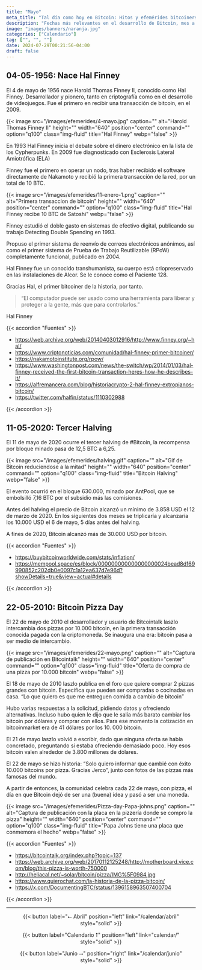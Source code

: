 ```yaml
---
title: "Mayo"
meta_title: "Tal día como hoy en Bitcoin: Hitos y efemérides bitcoiners | Proyecto Bitcoin"
description: "Fechas más relevantes en el desarrollo de Bitcoin, mes a mes"
image: "images/banners/naranja.jpg"
categories: ["Calendario"]
tag: ["", "", ""]
date: 2024-07-29T00:21:56-04:00
draft: false
---
```


## 04-05-1956: Nace Hal Finney

El 4 de mayo de 1956 nace Harold Thomas Finney II, conocido como Hal Finney. Desarrollador y pionero, tanto en criptografía como en el desarrollo de videojuegos. Fue el primero en recibir una transacción de bitcoin, en el 2009.

{{< image src="/images/efemerides/4-mayo.jpg" caption="" alt="Harold Thomas Finney II" height="" width="640" position="center" command="" option="q100" class="img-fluid" title="Hal Finney"  webp="false" >}}

En 1993 Hal Finney inicia el debate sobre el dinero electrónico en la lista de los Cypherpunks. En 2009 fue diagnosticado con Esclerosis Lateral Amiotrófica (ELA)

Finney fue el primero en operar un nodo, tras haber recibido el software directamente de Nakamoto y recibió la primera transacción de la red, por un total de 10 BTC.

{{< image src="/images/efemerides/11-enero-1.png" caption="" alt="Primera transaccion de bitcoin" height="" width="640" position="center" command="" option="q100" class="img-fluid" title="Hal Finney recibe 10 BTC de Satoshi"  webp="false" >}}

Finney estudió el doble gasto en sistemas de efectivo digital, publicando su trabajo Detecting Double Spending en 1993.

Propuso  el primer sistema de reenvío de correos electrónicos anónimos, así como el primer sistema de Prueba de Trabajo Reutilizable (RPoW) completamente funcional, publicado en 2004.

Hal Finney fue un conocido  transhumanista, su cuerpo está criopreservado en las instalaciones de Alcor. Se le conoce como el Paciente 128.

Gracias Hal, el primer bitcoiner de la historia, por tanto.

>“El computador puede ser usado como una herramienta para liberar y proteger a la gente, más que para controlarlos.”

Hal Finney

{{< accordion "Fuentes" >}}

- <https://web.archive.org/web/20140403012916/http://www.finney.org/~hal/>
- <https://www.criptonoticias.com/comunidad/hal-finney-primer-bitcoiner/>
- <https://nakamotoinstitute.org/rpow/>
- <https://www.washingtonpost.com/news/the-switch/wp/2014/01/03/hal-finney-received-the-first-bitcoin-transaction-heres-how-he-describes-it/>
- <https://alfremancera.com/blog/historiacrypto-2-hal-finney-extropianos-bitcoin/>
- <https://twitter.com/halfin/status/1110302988>

{{< /accordion >}}

## 11-05-2020: Tercer Halving

El 11 de mayo de 2020 ocurre el tercer halving de #Bitcoin, la recompensa por bloque minado pasa de 12,5 BTC a 6,25.

{{< image src="/images/efemerides/halving.gif" caption="" alt="Gif de Bitcoin reduciendose a la mitad" height="" width="640" position="center" command="" option="q100" class="img-fluid" title="Bitcoin Halving"  webp="false" >}}

El evento ocurrió en el bloque 630.000, minado por AntPool, que se embolsilló 7,16 BTC por el subsidio más las comisiones.

Antes del halving el precio de Bitcoin alcanzó un mínimo de 3.858 USD el 12 de marzo de 2020. En los siguientes dos meses se triplicaría y alcanzaría los 10.000 USD el 6 de mayo, 5 días antes del halving.

A fines de 2020, Bitcoin alcanzó más de 30.000 USD por bitcoin.

{{< accordion "Fuentes" >}}

- <https://buybitcoinworldwide.com/stats/inflation/>
- <https://mempool.space/es/block/000000000000000000024bead8df69990852c202db0e0097c1a12ea637d7e96d?showDetails=true&view=actual#details>

{{< /accordion >}}

## 22-05-2010: Bitcoin Pizza Day

El 22 de mayo de 2010  el desarrollador y usuario de Bitcointalk laszlo intercambia dos pizzas por 10.000 bitcoin, en la primera transacción conocida pagada con la criptomoneda. Se inaugura una era: bitcoin pasa a ser medio de intercambio.

{{< image src="/images/efemerides/22-mayo.png" caption="" alt="Captura de publicación en Bitcointalk" height="" width="640" position="center" command="" option="q100" class="img-fluid" title="Oferta de compra de una pizza por 10.000 bitcoin"  webp="false" >}}

El 18 de mayo de 2010 laszlo publica en el foro que quiere comprar 2 pizzas grandes con bitcoin. Especifica que pueden ser compradas o cocinadas en casa. “Lo que quiero es que me entreguen comida a cambio de bitcoin”

Hubo varias respuestas a la solicitud, pidiendo datos y ofreciendo alternativas. Incluso hubo quien le dijo que le salía más barato cambiar los bitcoin por dólares y comprar con ellos. Para ese momento la cotización en bitcoinmarket era de 41 dólares por los 10. 000 bitcoin.

El 21 de mayo laszlo volvió a escribir, dado que ninguna oferta se había concretado, preguntando si estaba ofreciendo demasiado poco. Hoy esos bitcoin valen alrededor de 3.800 millones de dólares.

El 22 de mayo se hizo historia: “Solo quiero informar que cambié con éxito 10.000 bitcoins por pizza. Gracias Jerco”, junto con fotos de las pizzas más famosas del mundo.

A partir de entonces, la comunidad celebra cada 22 de mayo, con pizza, el día en que Bitcoin dejó de ser una (buena) idea y pasó a ser una moneda.

{{< image src="/images/efemerides/Pizza-day-Papa-johns.png" caption="" alt="Captura de publicación con la placa en la pizzería donde se compro la pizza" height="" width="640" position="center" command="" option="q100" class="img-fluid" title="Papa Johns tiene una placa que conmemora el hecho"  webp="false" >}}

{{< accordion "Fuentes" >}}

- <https://bitcointalk.org/index.php?topic=137>
- <https://web.archive.org/web/20170112125248/http://motherboard.vice.com/blog/this-pizza-is-worth-750000>
- <http://heliacal.net/~solar/bitcoin/pizza/IMG%5F0984.jpg>
- <https://www.quierochat.com/la-historia-de-la-pizza-bitcoin/>
- <https://x.com/DocumentingBTC/status/1396158963507400704>

{{< /accordion >}}

<hr>

<p><center>
{{< button label="⭠ Abril" position="left" link="/calendar/abril" style="solid" >}}

{{< button label="Calendario ⭡" position="left" link="calendar/" style="solid" >}}

{{< button label="Junio ⭢" position="right" link="/calendar/junio" style="solid" >}}
</center></p>
